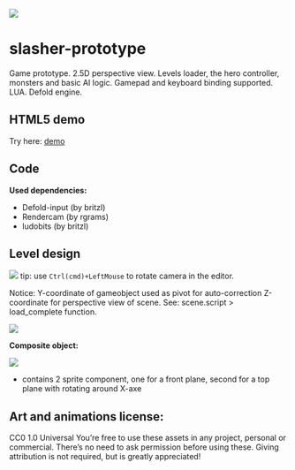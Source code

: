 ![](slasher.jpg)

# slasher-prototype
Game prototype. 2.5D perspective view. Levels loader, the hero controller, monsters and basic AI logic.
Gamepad and keyboard binding supported.
LUA. Defold engine.

## HTML5 demo
Try here: [demo](https://dragosha.github.io/slasher-prototype/)

## Code
**Used dependencies:**
* Defold-input (by britzl)
* Rendercam (by rgrams)
* ludobits (by britzl)

## Level design
![](docs/level.jpg)
tip: use ```Ctrl(cmd)+LeftMouse``` to rotate camera in the editor.

Notice: Y-coordinate of gameobject used as pivot for auto-correction Z-coordinate for perspective view of scene. See: scene.script > load_complete function.

![](docs/pivot.png)

**Composite object:**

![](docs/composite.png)
- contains 2 sprite component, one for a front plane, second for a top plane with rotating around X-axe



## Art and animations license:

CC0 1.0 Universal
You’re free to use these assets in any project, personal or commercial. There’s no need to ask permission before using these. Giving attribution is not required, but is greatly appreciated! 
